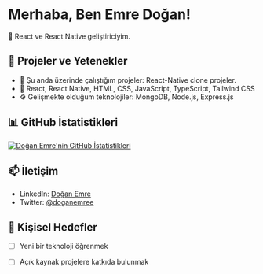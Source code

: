 # Merhaba, Ben Emre Doğan!

🚀 React ve React Native geliştiriciyim.

## 💼 Projeler ve Yetenekler

- 🔭 Şu anda üzerinde çalıştığım projeler: React-Native clone projeler.
- 🚀 React, React Native, HTML, CSS, JavaScript, TypeScript, Tailwind CSS
- ⚙️ Gelişmekte olduğum teknolojiler: MongoDB, Node.js, Express.js

## 📊 GitHub İstatistikleri

[![Doğan Emre'nin GitHub İstatistikleri](https://github-readme-stats.vercel.app/api?username=doganemree&show_icons=true&count_private=true&hide=prs&theme=radical)](https://github.com/doganemree)

## 📫 İletişim

- LinkedIn: [Doğan Emre](https://www.linkedin.com/in/doganemree01/)
- Twitter: [@doganemree](https://twitter.com/home?lang=tr)

## 🎯 Kişisel Hedefler

- [ ] Yeni bir teknoloji öğrenmek
- [ ] Açık kaynak projelere katkıda bulunmak




